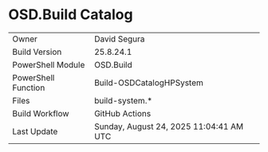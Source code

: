 ﻿# OSD.Build Catalog

| | |
|-|-|
| Owner | David Segura |
| Build Version | 25.8.24.1 |
| PowerShell Module | OSD.Build |
| PowerShell Function | Build-OSDCatalogHPSystem |
| Files | build-system.* |
| Build Workflow | GitHub Actions |
| Last Update | Sunday, August 24, 2025 11:04:41 AM UTC |
